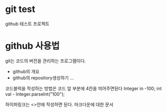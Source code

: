 # git test
github 테스트 프로젝트

# github 사용법
git는 코드의 버전을 관리하는 프로그램이다. 
  - github의 개요
  - github의 repository생성하기
...

코드블럭을 작성하는 방법은 코드 앞 부분에 4칸을 띄어주면된다 
     Integer in -100;
     int val - Integer.parseInt("100");
    
하이퍼링크는 <>안에 작성하면 된다. 
마크다운에 대한 문서
